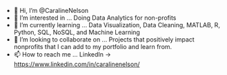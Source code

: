 - 👋 Hi, I’m @CaralineNelson
- 👀 I’m interested in ...
Doing Data Analytics for non-profits
- 🌱 I’m currently learning ...
Data Visualization, Data Cleaning, MATLAB, R, Python, SQL, NoSQL, and Machine Learning
- 💞️ I’m looking to collaborate on ...
Projects that positively impact nonprofits that I can add to my portfolio and learn from. 
- 📫 How to reach me ...
LinkedIn -> https://www.linkedin.com/in/caralinenelson/
